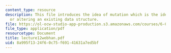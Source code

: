 ```yaml
---
content_type: resource
description: This file introduces the idea of mutation which is the idea of changing
  or altering an existing data structure.
file: https://ol-ocw-studio-app-production.s3.amazonaws.com/courses/6-001-structure-and-interpretation-of-computer-programs-spring-2005/8a995f1324f60c75f69141631a7ed5bf_lecture12webhan.pdf
file_type: application/pdf
resourcetype: Document
title: lecture12webhan.pdf
uid: 8a995f13-24f6-0c75-f691-41631a7ed5bf
---
```

